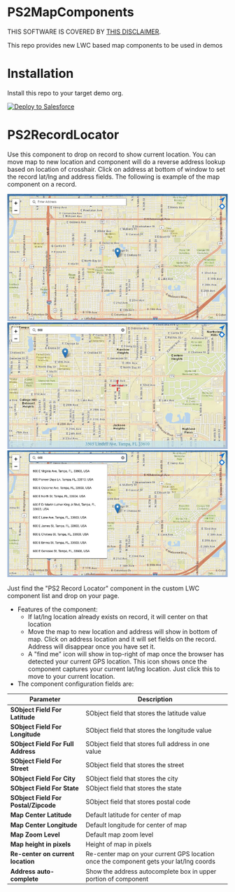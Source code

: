 # PS2MapComponents
THIS SOFTWARE IS COVERED BY [THIS DISCLAIMER](https://raw.githubusercontent.com/thedges/Disclaimer/master/disclaimer.txt).

This repo provides new LWC based map components to be used in demos

# Installation
Install this repo to your target demo org.

<a href="https://githubsfdeploy.herokuapp.com?owner=thedges&repo=PS2MapComponents&ref=main">
  <img alt="Deploy to Salesforce"
       src="https://raw.githubusercontent.com/afawcett/githubsfdeploy/master/deploy.png">
</a>

# PS2RecordLocator
Use this component to drop on record to show current location. You can move map to new location and component will do a reverse address lookup based on location of crosshair. Click on address at bottom of window to set the record lat/lng and address fields. The following is example of the map component on a record.

![alt text](./PS2RecordLocator-1.jpg "PS2RecordLocator Sample 1")
![alt text](./PS2RecordLocator-3.jpg "PS2RecordLocator Sample 2")
![alt text](./PS2RecordLocator-2.jpg "PS2RecordLocator Sample 3")

Just find the "PS2 Record Locator" component in the custom LWC component list and drop on your page.

* Features of the component:
  - If lat/lng location already exists on record, it will center on that location
  - Move the map to new location and address will show in bottom of map. Click on address location and it will set fields on the record. Address will disappear once you have set it.
  - A "find me" icon will show in top-right of map once the browser has detected your current GPS location. This icon shows once the component captures your current lat/lng location. Just click this to move to your current location.
* The component configuration fields are:

| Parameter | Description |
|-----------|-------------|
| <b>SObject Field For Latitude</b> | SObject field that stores the latitude value |
| <b>SObject Field For Longitude</b> | SObject field that stores the longitude value |
| <b>SObject Field For Full Address</b> | SObject field that stores full address in one value |
| <b>SObject Field For Street</b> | SObject field that stores the street |
| <b>SObject Field For City</b> | SObject field that stores the city |
| <b>SObject Field For State</b> | SObject field that stores the state |
| <b>SObject Field For Postal/Zipcode</b> | SObject field that stores postal code |
| <b>Map Center Latitude</b> | Default latitude for center of map |
| <b>Map Center Longitude</b> | Default longitude for center of map |
| <b>Map Zoom Level</b> | Default map zoom level |
| <b>Map height in pixels</b> | Height of map in pixels |
| <b>Re-center on current location</b> | Re-center map on your current GPS location once the component gets your lat/lng coords |
| <b>Address auto-complete</b> | Show the address autocomplete box in upper portion of component |
